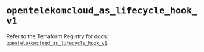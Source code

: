 # `opentelekomcloud_as_lifecycle_hook_v1`

Refer to the Terraform Registry for docs: [`opentelekomcloud_as_lifecycle_hook_v1`](https://registry.terraform.io/providers/opentelekomcloud/opentelekomcloud/1.36.49/docs/resources/as_lifecycle_hook_v1).
